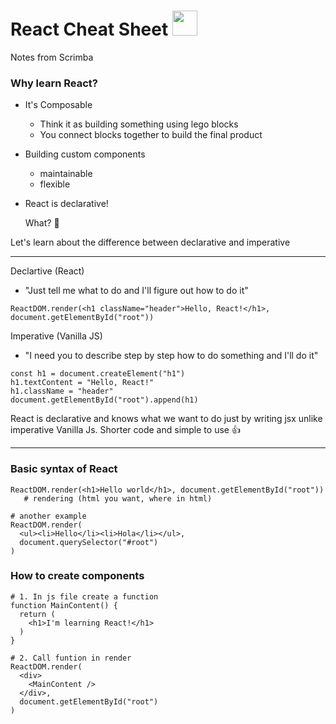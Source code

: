# React Cheat Sheet <img src="https://cdn.jsdelivr.net/gh/devicons/devicon/icons/react/react-original.svg" width="40" height="40" />


Notes from Scrimba 

### Why learn React?
- It's Composable 
  - Think it as building something using lego blocks 
  - You connect blocks together to build the final product
- Building custom components 
  - maintainable
  - flexible
  
- React is declarative! 

     What? 🤔 

Let's learn about the difference between declarative and imperative

---
Declartive (React)
- "Just tell me what to do and I'll figure out how to do it"
````
ReactDOM.render(<h1 className="header">Hello, React!</h1>, document.getElementById("root"))
````
Imperative (Vanilla JS)
- "I need you to describe step by step how to do something and I'll do it"
````
const h1 = document.createElement("h1")
h1.textContent = "Hello, React!"
h1.className = "header"
document.getElementById("root").append(h1)
````
React is declarative and knows what we want to do just by writing jsx unlike imperative Vanilla Js. Shorter code and simple to use 👍

---



### Basic syntax of React
````
ReactDOM.render(<h1>Hello world</h1>, document.getElementById("root"))
   # rendering (html you want, where in html)
   
# another example 
ReactDOM.render(
  <ul><li>Hello</li><li>Hola</li></ul>, 
  document.querySelector("#root")
)
````

### How to create components 
````
# 1. In js file create a function 
function MainContent() {
  return (
    <h1>I'm learning React!</h1>
  )
}

# 2. Call funtion in render
ReactDOM.render(
  <div>
    <MainContent />
  </div>,
  document.getElementById("root")
)
````
